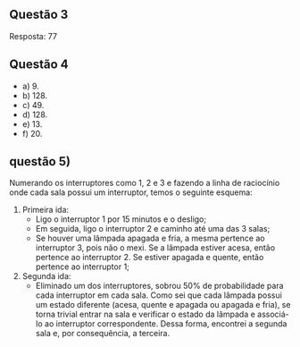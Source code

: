 ## Questão 3 
Resposta: 77

## Questão 4
- a) 9.
- b) 128.
- c) 49.
- d) 128.
- e) 13.
- f) 20.

## questão 5) 
Numerando os interruptores como 1, 2 e 3 e fazendo a linha de raciocínio onde cada sala possui um interruptor, temos o seguinte esquema: 

1. Primeira ida: 
    - Ligo o interruptor 1 por 15 minutos e o desligo;
    - Em seguida, ligo o interruptor 2 e caminho até uma das 3 salas;
    - Se houver uma lâmpada apagada e fria, a mesma pertence ao interruptor 3, pois não o mexi. Se a lâmpada estiver acesa, então pertence ao interruptor 2. Se estiver apagada e quente, então pertence ao interruptor 1;
2. Segunda ida:
    - Eliminado um dos interruptores, sobrou 50% de probabilidade para cada interruptor em cada sala. Como sei que cada lâmpada possui um estado diferente (acesa, quente e apagada ou apagada e fria), se torna trivial entrar na sala e verificar o estado da lâmpada e associá-lo ao interruptor correspondente. Dessa forma, encontrei a segunda sala e, por consequência, a terceira.